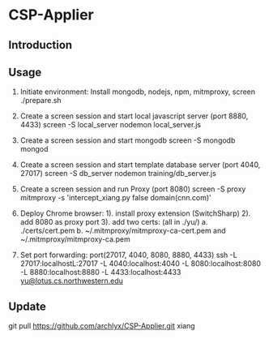 # CSP-Applier

## Introduction

## Usage
1. Initiate environment:
Install mongodb, nodejs, npm, mitmproxy, screen
./prepare.sh

2. Create a screen session and start local javascript server (port 8880, 4433)
screen -S local_server
nodemon local_server.js

3. Create a screen session and start mongodb
screen -S mongodb
mongod

4. Create a screen session and start template database server (port 4040, 27017)
screen -S db_server 
nodemon training/db_server.js

4. Create a screen session and run Proxy (port 8080)
screen -S proxy
mitmproxy -s 'intercept_xiang.py false domain(cnn.com)'

5. Deploy Chrome browser: 
1). install proxy extension (SwitchSharp)
2). add 8080 as proxy port
3). add two certs: (all in ./yu/)
    a. ./certs/cert.pem
    b. ~/.mitmproxy/mitmproxy-ca-cert.pem and ~/.mitmproxy/mitmproxy-ca.pem

6. Set port forwarding: port(27017, 4040, 8080, 8880, 4433)
ssh -L 27017:localhostL:27017 -L 4040:localhost:4040 -L 8080:localhost:8080 -L 8880:localhost:8880 -L 4433:localhost:4433 yu@lotus.cs.northwestern.edu

## Update
git pull https://github.com/archlyx/CSP-Applier.git xiang
